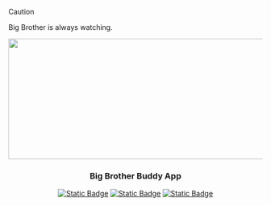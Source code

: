 <!-- Caution -->
>[!CAUTION]
>Big Brother is always watching.

<!-- Header -->
<div align="center">
  <img width="1198" height="239" alt="BigBrotherBuddy" src="https://github.com/user-attachments/assets/49ad3c91-2ff1-4c67-bca3-a8917a34aacb" />
  <h3>Big Brother Buddy App</h3>
</div>

<!-- Buttons -->
<div align="center">
  <a href="Documentation/App.md" target="_blank"><img alt="Static Badge" src="https://img.shields.io/badge/App-BBBA?style=for-the-badge&logo=github&color=%23ff3131"></a>
  <a href="Documentation/Features.md" target="_blank"><img alt="Static Badge" src="https://img.shields.io/badge/Features-BBBA?style=for-the-badge&logo=github&color=%23ff3131"></a>
  <a href="Documentation/OurStory.md" target="_blank"><img alt="Static Badge" src="https://img.shields.io/badge/Our%20Story-BBBA?style=for-the-badge&logo=github&color=%23ff3131"></a>
</div>

